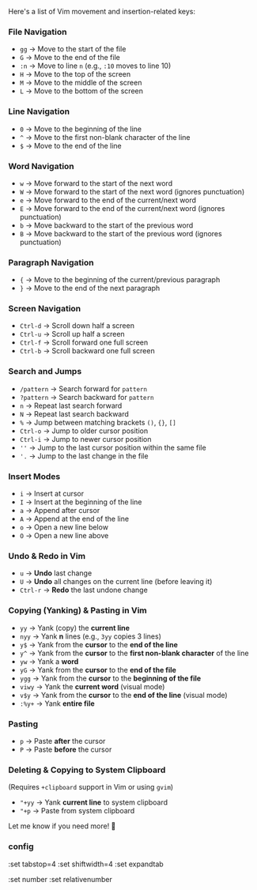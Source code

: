 Here's a list of Vim movement and insertion-related keys:

### **File Navigation**

- `gg` → Move to the start of the file
- `G` → Move to the end of the file
- `:n` → Move to line `n` (e.g., `:10` moves to line 10)
- `H` → Move to the top of the screen
- `M` → Move to the middle of the screen
- `L` → Move to the bottom of the screen

### **Line Navigation**

- `0` → Move to the beginning of the line
- `^` → Move to the first non-blank character of the line
- `$` → Move to the end of the line

### **Word Navigation**

- `w` → Move forward to the start of the next word
- `W` → Move forward to the start of the next word (ignores punctuation)
- `e` → Move forward to the end of the current/next word
- `E` → Move forward to the end of the current/next word (ignores punctuation)
- `b` → Move backward to the start of the previous word
- `B` → Move backward to the start of the previous word (ignores punctuation)

### **Paragraph Navigation**

- `{` → Move to the beginning of the current/previous paragraph
- `}` → Move to the end of the next paragraph

### **Screen Navigation**

- `Ctrl-d` → Scroll down half a screen
- `Ctrl-u` → Scroll up half a screen
- `Ctrl-f` → Scroll forward one full screen
- `Ctrl-b` → Scroll backward one full screen

### **Search and Jumps**

- `/pattern` → Search forward for `pattern`
- `?pattern` → Search backward for `pattern`
- `n` → Repeat last search forward
- `N` → Repeat last search backward
- `%` → Jump between matching brackets `()`, `{}`, `[]`
- `Ctrl-o` → Jump to older cursor position
- `Ctrl-i` → Jump to newer cursor position
- `''` → Jump to the last cursor position within the same file
- `'.` → Jump to the last change in the file

### **Insert Modes**

- `i` → Insert at cursor
- `I` → Insert at the beginning of the line
- `a` → Append after cursor
- `A` → Append at the end of the line
- `o` → Open a new line below
- `O` → Open a new line above

### **Undo & Redo in Vim**

- `u` → **Undo** last change
- `U` → **Undo** all changes on the current line (before leaving it)
- `Ctrl-r` → **Redo** the last undone change

### **Copying (Yanking) & Pasting in Vim**

- `yy` → Yank (copy) the **current line**
- `nyy` → Yank **n** lines (e.g., `3yy` copies 3 lines)
- `y$` → Yank from the **cursor** to the **end of the line**
- `y^` → Yank from the **cursor** to the **first non-blank character** of the line
- `yw` → Yank a **word**
- `yG` → Yank from the **cursor** to the **end of the file**
- `ygg` → Yank from the **cursor** to the **beginning of the file**
- `viwy` → Yank the **current word** (visual mode)
- `v$y` → Yank from the **cursor** to the **end of the line** (visual mode)
- `:%y+` → Yank **entire file**

### **Pasting**

- `p` → Paste **after** the cursor
- `P` → Paste **before** the cursor

### **Deleting & Copying to System Clipboard**

(Requires `+clipboard` support in Vim or using `gvim`)

- `"+yy` → Yank **current line** to system clipboard
- `"+p` → Paste from system clipboard

Let me know if you need more! 🚀

### config

:set tabstop=4
:set shiftwidth=4
:set expandtab

:set number
:set relativenumber
